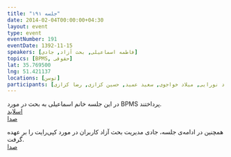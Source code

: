 ```yaml
---
title: "جلسه ۱۹۱"
date: 2014-02-04T00:00:00+04:30
layout: event
type: event
eventNumber: 191
eventDate: 1392-11-15
speakers: [فاطمه اسماعیلی, بحث آزاد, جادی]
topics: [BPMS, حقوقی]
lat: 35.769500
lng: 51.421137
locations: [توسن]
participants: [بهنام توکلی کرمانی, جادی میرمیرانی, اصغر اکبری, کیوان هدایتی, محسن فرهادی, فربد غیاثی, اسماعیل پارسا ضیابری, سید حمید مهدوی, سعید رسولی, مهدی خشنودی, بهداد عابدی, مهدی کاظمی, محمدرضا کمالی‌فرد, آرش حقیقت, علی رستگار, یه انقلابی, سید مجید عظیمی, سعید وایقانی, مازیار سجودیان, رضا صالحی, رضا شالباف‌زاده, آرمان مزدایی, مرتضی جوان, چالیست, دانیال نیک‌نام, علی‌رضا حسینی, امیر عباس قربانی, سعید نقدی, وحید چکشی, احسان احمدی, مجید زندی, نوید امامی, کاوه شاه‌حسینی, عارف میرحسینی, بهروز بهرامی, کسری کسائی, احسان حسینی, محمد نوبخت, حمید پاک‌نهاد, ابوالفضل حمیدی, دانیال بهزادی, اکبر میرزایی, سعید محتشم, فرود غفوری, الهام قمری, بیتا غفوری, سینا ممکن, علیرضا سعدی, آریا یعقوبی, حسین آقایی, علی حفاظتی, ادوین بابومیان, کاوه محمدی, مصطفی خادم, رامین گُماری, پویا پارسا, نوید خزاعی, صادق شمشیری, اشکان قاسمی, محمد مسلمی, سعید علیجانی, علی قاضی مرادی, محمد حسین فتاحی‌زاده, جبار بخشنده, آرش موسوی, بهزاد نورایی, میلاد خواجوی, سعید عمید, حسین کزازی, رضا کزازی]
---
```

در این جلسه خانم اسماعیلی به بحث در مورد BPMS پرداختند.  
[اسلاید](/events/presentations/191/bpms.pdf)  
[صدا](https://archive.org/details/tehlug_191_bpms)  

همچنین در ادامه‌ی جلسه، جادی مدیریت بحث آزاد کاربران در مورد کپی‌رایت را بر عهده گرفت.  
[صدا](https://archive.org/details/tehlug_191_interactive)  


